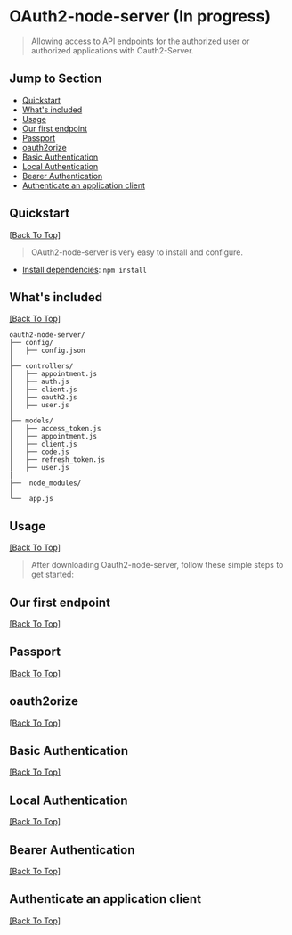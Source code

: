 # OAuth2-node-server (In progress)
> Allowing access to API endpoints for the authorized user or authorized applications with Oauth2-Server.

## Jump to Section

* [Quickstart](#quickstart)
* [What's included](#what's-included)
* [Usage](#usage)
* [Our first endpoint]('#api-endpoint')
* [Passport](#passport)
* [oauth2orize](#oauth2orize)
* [Basic Authentication](#basic-auth)
* [Local Authentication](#local-auth)
* [Bearer Authentication](#bearer-auth)
* [Authenticate an application client](#auth-client)


## Quickstart
[[Back To Top]](#jump-to-section)

> OAuth2-node-server is very easy to install and configure.

* [Install dependencies](https://www.npmjs.com/): `npm install`

## What's included
[[Back To Top]](#jump-to-section)

    oauth2-node-server/
    ├── config/
    │   ├── config.json
    │   
    ├── controllers/
    │   ├── appointment.js
    │   ├── auth.js
    │   ├── client.js
    │   ├── oauth2.js
    │   ├── user.js
    │   
    ├── models/
    │   ├── access_token.js
    │   ├── appointment.js
    │   ├── client.js
    │   ├── code.js
    │   ├── refresh_token.js
    │   ├── user.js
    |
    ├──  node_modules/
    │
    └──  app.js



## Usage
[[Back To Top]](#jump-to-section)

> After downloading Oauth2-node-server, follow these simple steps to get started:

## Our first endpoint
[[Back To Top]](#jump-to-section)

## Passport
[[Back To Top]](#jump-to-section)

## oauth2orize
[[Back To Top]](#jump-to-section)

## Basic Authentication
[[Back To Top]](#jump-to-section)

## Local Authentication
[[Back To Top]](#jump-to-section)

## Bearer Authentication
[[Back To Top]](#jump-to-section)

## Authenticate an application client
[[Back To Top]](#jump-to-section)

